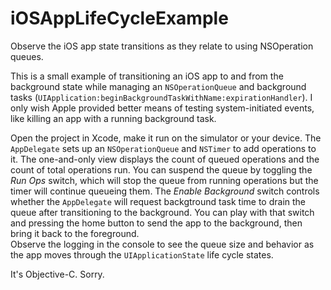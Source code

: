 # iOSAppLifeCycleExample
Observe the iOS app state transitions as they relate to using NSOperation queues.

This is a small example of transitioning an iOS app to and from the background state while managing an `NSOperationQueue`
and background tasks (`UIApplication:beginBackgroundTaskWithName:expirationHandler`).  I only wish Apple provided better
means of testing system-initiated events, like killing an app with a running background task.

Open the project in Xcode, make it run on the simulator or your device.  The `AppDelegate` sets up an `NSOperationQueue`
and `NSTimer` to add operations to it.  The one-and-only view displays the count of queued operations and the count of 
total operations run.  You can suspend the queue by toggling the _Run Ops_ switch, which will stop the queue from 
running operations but the timer will continue queueing them.  The _Enable Background_ switch controls whether the 
`AppDelegate` will request backgtround task time to drain the queue after transitioning to the background.  You can play
with that switch and pressing the home button to send the app to the background, then bring it back to the foreground.  
Observe the logging in the console to see the queue size and behavior as the app moves through the `UIApplicationState`
life cycle states.

It's Objective-C.  Sorry.
